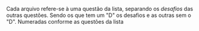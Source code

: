 Cada arquivo refere-se à uma questão da lista, separando os *desafios* das outras questões.
Sendo os que tem um "D" os desafios e as outras sem o "D".
Numeradas conforme as questões da lista
